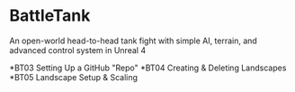 # BattleTank
An open-world head-to-head tank fight with simple AI, terrain, and advanced control system in Unreal 4

*BT03 Setting Up a GitHub "Repo"
*BT04 Creating & Deleting Landscapes
*BT05 Landscape Setup & Scaling